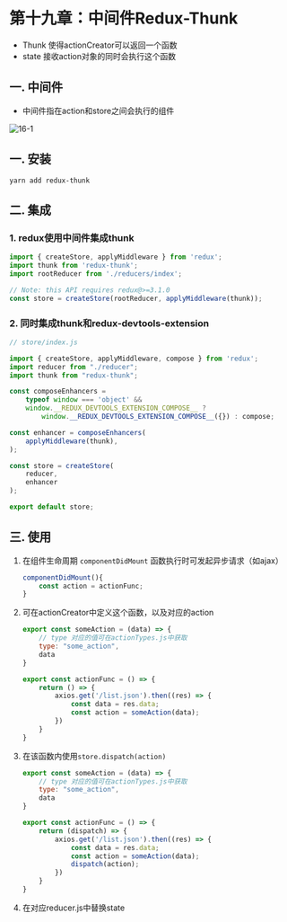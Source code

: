 # 第十九章：中间件Redux-Thunk

* Thunk 使得actionCreator可以返回一个函数
* state 接收action对象的同时会执行这个函数

## 一. 中间件
* 中间件指在action和store之间会执行的组件

![16-1](https://s2.ax1x.com/2020/02/26/3UDNl9.md.png)


## 一. 安装
```shell
yarn add redux-thunk
```

## 二. 集成

### 1. redux使用中间件集成thunk
```javascript
import { createStore, applyMiddleware } from 'redux';
import thunk from 'redux-thunk';
import rootReducer from './reducers/index';

// Note: this API requires redux@>=3.1.0
const store = createStore(rootReducer, applyMiddleware(thunk));
```

### 2. 同时集成thunk和redux-devtools-extension

```javascript
// store/index.js

import { createStore, applyMiddleware, compose } from 'redux';
import reducer from "./reducer";
import thunk from "redux-thunk";

const composeEnhancers =
    typeof window === 'object' &&
    window.__REDUX_DEVTOOLS_EXTENSION_COMPOSE__ ?
        window.__REDUX_DEVTOOLS_EXTENSION_COMPOSE__({}) : compose;

const enhancer = composeEnhancers(
    applyMiddleware(thunk),
);

const store = createStore(
    reducer,
    enhancer
);

export default store;
```

## 三. 使用
1. 在组件生命周期 `componentDidMount` 函数执行时可发起异步请求（如ajax）
    ```javascript
    componentDidMount(){
        const action = actionFunc;
    }
    ```
2. 可在actionCreator中定义这个函数，以及对应的action
    ```javascript
    export const someAction = (data) => {
        // type 对应的值可在actionTypes.js中获取
        type: "some_action",
        data
    }
    
    export const actionFunc = () => {
        return () => {
            axios.get('/list.json').then((res) => {
                const data = res.data;
                const action = someAction(data);
            })
        }
    }
    ```
2. 在该函数内使用`store.dispatch(action)`
    ```javascript
    export const someAction = (data) => {
        // type 对应的值可在actionTypes.js中获取
        type: "some_action",
        data
    }
    
    export const actionFunc = () => {
        return (dispatch) => {
            axios.get('/list.json').then((res) => {
                const data = res.data;
                const action = someAction(data);
                dispatch(action);
            })
        }
    }
    ```
    
3. 在对应reducer.js中替换state


